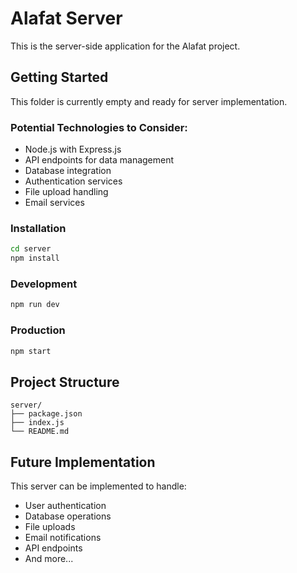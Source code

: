 
# Alafat Server

This is the server-side application for the Alafat project.

## Getting Started

This folder is currently empty and ready for server implementation.

### Potential Technologies to Consider:
- Node.js with Express.js
- API endpoints for data management
- Database integration
- Authentication services
- File upload handling
- Email services

### Installation
```bash
cd server
npm install
```

### Development
```bash
npm run dev
```

### Production
```bash
npm start
```

## Project Structure
```
server/
├── package.json
├── index.js
└── README.md
```

## Future Implementation
This server can be implemented to handle:
- User authentication
- Database operations
- File uploads
- Email notifications
- API endpoints
- And more...
